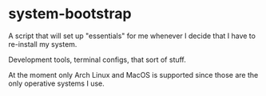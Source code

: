 # system-bootstrap
A script that will set up "essentials" for me whenever I decide that I have to re-install my system.

Development tools, terminal configs, that sort of stuff.

At the moment only Arch Linux and MacOS is supported since those are the only operative systems I use.